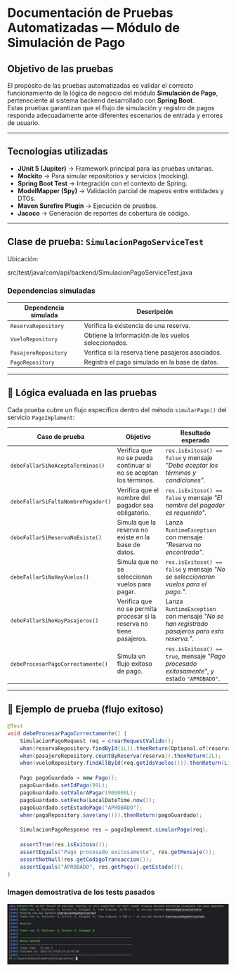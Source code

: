 # Documentación de Pruebas Automatizadas — Módulo de Simulación de Pago

## Objetivo de las pruebas

El propósito de las pruebas automatizadas es validar el correcto funcionamiento de la lógica de negocio del módulo **Simulación de Pago**, perteneciente al sistema backend desarrollado con **Spring Boot**.  
Estas pruebas garantizan que el flujo de simulación y registro de pagos responda adecuadamente ante diferentes escenarios de entrada y errores de usuario.

---

## Tecnologías utilizadas

- **JUnit 5 (Jupiter)** → Framework principal para las pruebas unitarias.
- **Mockito** → Para simular repositorios y servicios (mocking).
- **Spring Boot Test** → Integración con el contexto de Spring.
- **ModelMapper (Spy)** → Validación parcial de mapeos entre entidades y DTOs.
- **Maven Surefire Plugin** → Ejecución de pruebas.
- **Jacoco** → Generación de reportes de cobertura de código.

---

## Clase de prueba: `SimulacionPagoServiceTest`

Ubicación:

src/test/java/com/api/backend/SimulacionPagoServiceTest.java

### Dependencias simuladas

| Dependencia simulada | Descripción |
|----------------------|-------------|
| `ReservaRepository` | Verifica la existencia de una reserva. |
| `VueloRepository` | Obtiene la información de los vuelos seleccionados. |
| `PasajeroRepository` | Verifica si la reserva tiene pasajeros asociados. |
| `PagoRepository` | Registra el pago simulado en la base de datos. |

---

## 🧠 Lógica evaluada en las pruebas

Cada prueba cubre un flujo específico dentro del método `simularPago()` del servicio `PagoImplement`:

| Caso de prueba | Objetivo | Resultado esperado |
|----------------|-----------|--------------------|
| `debeFallarSiNoAceptaTerminos()` | Verifica que no se pueda continuar si no se aceptan los términos. | `res.isExitoso() == false` y mensaje *"Debe aceptar los términos y condiciones"*. |
| `debeFallarSiFaltaNombrePagador()` | Verifica que el nombre del pagador sea obligatorio. | `res.isExitoso() == false` y mensaje *"El nombre del pagador es requerido"*. |
| `debeFallarSiReservaNoExiste()` | Simula que la reserva no existe en la base de datos. | Lanza `RuntimeException` con mensaje *"Reserva no encontrada"*. |
| `debeFallarSiNoHayVuelos()` | Simula que no se seleccionan vuelos para pagar. | `res.isExitoso() == false` y mensaje *"No se seleccionaron vuelos para el pago."*. |
| `debeFallarSiNoHayPasajeros()` | Verifica que no se permita procesar si la reserva no tiene pasajeros. | Lanza `RuntimeException` con mensaje *"No se han registrado pasajeros para esta reserva."*. |
| `debeProcesarPagoCorrectamente()` | Simula un flujo exitoso de pago. | `res.isExitoso() == true`, mensaje *"Pago procesado exitosamente"*, y estado `"APROBADO"`. |

---

## 📄 Ejemplo de prueba (flujo exitoso)

```java
@Test
void debeProcesarPagoCorrectamente() {
    SimulacionPagoRequest req = crearRequestValido();
    when(reservaRepository.findById(1L)).thenReturn(Optional.of(reserva));
    when(pasajeroRepository.countByReserva(reserva)).thenReturn(2L);
    when(vueloRepository.findAllById(req.getIdsVuelos())).thenReturn(List.of(vuelo1, vuelo2));

    Pago pagoGuardado = new Pago();
    pagoGuardado.setIdPago(99L);
    pagoGuardado.setValorAPagar(900000L);
    pagoGuardado.setFecha(LocalDateTime.now());
    pagoGuardado.setEstadoPago("APROBADO");
    when(pagoRepository.save(any())).thenReturn(pagoGuardado);

    SimulacionPagoResponse res = pagoImplement.simularPago(req);

    assertTrue(res.isExitoso());
    assertEquals("Pago procesado exitosamente", res.getMensaje());
    assertNotNull(res.getCodigoTransaccion());
    assertEquals("APROBADO", res.getPago().getEstado());
}
```
### Imagen demostrativa de los tests pasados
![img_6.png](img_6.png)